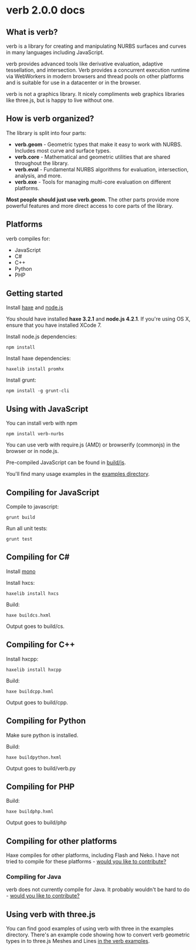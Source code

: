 # verb 2.0.0 docs

## What is verb?

verb is a library for creating and manipulating NURBS surfaces and curves in many languages including JavaScript.

verb provides advanced tools like derivative evaluation, adaptive tessellation, and intersection. Verb provides a 
concurrent execution runtime via WebWorkers in modern browsers and thread pools on other platforms and is suitable 
for use in a datacenter or in the browser.

verb is not a graphics library. It nicely compliments web graphics libraries like three.js, but is happy to live without
one.

## How is verb organized?

The library is split into four parts:

* **verb.geom** - Geometric types that make it easy to work with NURBS. Includes most curve and surface types.
* **verb.core** - Mathematical and geometric utilities that are shared throughout the library.
* **verb.eval** - Fundamental NURBS algorithms for evaluation, intersection, analysis, and more.
* **verb.exe** - Tools for managing multi-core evaluation on different platforms.

**Most people should just use verb.geom.** The other parts provide more powerful features and more direct access to 
core parts of the library.

## Platforms

verb compiles for:

* JavaScript
* C#
* C++
* Python
* PHP

## Getting started

Install <a href="http://haxe.org/">haxe</a> and <a href="http://nodejs.org/">node.js</a>

You should have installed **haxe 3.2.1** and **node.js 4.2.1**. If you're using OS X, ensure that you have installed XCode 7.

Install node.js dependencies:

	npm install

Install haxe dependencies:

	haxelib install promhx

Install grunt:

	npm install -g grunt-cli

## Using with JavaScript

You can install verb with npm
    
    npm install verb-nurbs
    
You can use verb with require.js (AMD) or browserify (commonjs) in the browser or in node.js.

Pre-compiled JavaScript can be found in [build/js](https://github.com/pboyer/verb/blob/master/build/js).

You'll find many usage examples in the [examples directory](https://github.com/pboyer/verb/blob/master/examples).

## Compiling for JavaScript

Compile to javascript:

	grunt build

Run all unit tests:

	grunt test

## Compiling for C&#35;
 
Install [mono](http://www.mono-project.com/docs/getting-started/install/)

Install hxcs:

    haxelib install hxcs
    
Build:

    haxe buildcs.hxml
    
Output goes to build/cs.

## Compiling for C++

Install hxcpp:

    haxelib install hxcpp
    
Build:

    haxe buildcpp.hxml

Output goes to build/cpp. 

## Compiling for Python

Make sure python is installed.

Build:

    haxe buildpython.hxml
    
Output goes to build/verb.py

## Compiling for PHP

Build:

    haxe buildphp.hxml
    
Output goes to build/php

## Compiling for other platforms

Haxe compiles for other platforms, including Flash and Neko. I have not tried to compile for these platforms - [would you like to contribute?](http://github.com/pboyer/verb)

### Compiling for Java

verb does not currently compile for Java. It probably wouldn't be hard to do - [would you like to contribute?](http://github.com/pboyer/verb)
    
## Using verb with three.js

You can find good examples of using verb with three in the examples directory. There's an example code showing how
to convert verb geometric types in to three.js Meshes and Lines [in the verb examples](https://github.com/pboyer/verb/blob/master/examples/js/verbToThreeConversion.js).
